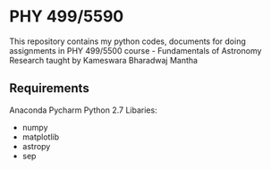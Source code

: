 # PHY 499/5590
This repository contains my python codes, documents for doing assignments in PHY 499/5500 course - Fundamentals of Astronomy Research taught by Kameswara Bharadwaj Mantha
## Requirements
Anaconda
Pycharm
Python 2.7
Libaries: 
  - numpy
  - matplotlib
  - astropy
  - sep
